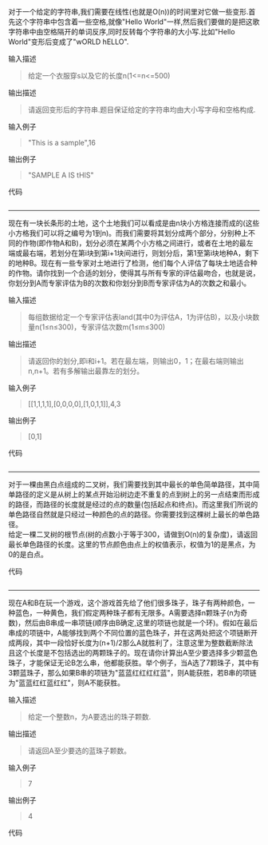 对于一个给定的字符串,我们需要在线性(也就是O(n))的时间里对它做一些变形.首先这个字符串中包含着一些空格,就像"Hello World"一样,然后我们要做的是把这歌字符串中由空格隔开的单词反序,同时反转每个字符串的大小写.比如"Hello World"变形后变成了"wORLD hELLO".

输入描述
>给定一个衣服穿s以及它的长度n(1<=n<=500)

输出描述
>请返回变形后的字符串.题目保证给定的字符串均由大小写字母和空格构成.

输入例子
>"This is a sample",16

输出例子
>"SAMPLE A IS tHIS"

代码

```js


```

---


现在有一块长条形的土地，这个土地我们可以看成是由n块小方格连接而成的(这些小方格我们可以将之编号为1到n)。而我们需要将其划分成两个部分，分别种上不同的作物(即作物A和B)，划分必须在某两个小方格之间进行，或者在土地的最左端或最右端，若划分在第i块到第i+1块间进行，则划分后，第1至第i块地种A，剩下的地种B。现在有一些专家对土地进行了检测，他们每个人评估了每块土地适合种的作物。请你找到一个合适的划分，使得其与所有专家的评估最吻合，也就是说，你划分到A而专家评估为B的次数和你划分到B而专家评估为A的次数之和最小。

输入描述
>每组数据给定一个专家评估表land(其中0为评估A，1为评估B)，以及小块数量n(1≤n≤300)，专家评估次数m(1≤m≤300)

输出描述
>请返回你的划分,即i和i+1。若在最左端，则输出0，1；在最右端则输出n,n+1。若有多解输出最靠左的划分。

输入例子
>[[1,1,1,1],[0,0,0,0],[1,0,1,1]],4,3

输出例子
>[0,1]

代码
```js
```

---


对于一棵由黑白点组成的二叉树，我们需要找到其中最长的单色简单路径，其中简单路径的定义是从树上的某点开始沿树边走不重复的点到树上的另一点结束而形成的路径，而路径的长度就是经过的点的数量(包括起点和终点)。而这里我们所说的单色路径自然就是只经过一种颜色的点的路径。你需要找到这棵树上最长的单色路径。  
给定一棵二叉树的根节点(树的点数小于等于300，请做到O(n)的复杂度)，请返回最长单色路径的长度。这里的节点颜色由点上的权值表示，权值为1的是黑点，为0的是白点。

代码
```js
```

---

现在A和B在玩一个游戏，这个游戏首先给了他们很多珠子，珠子有两种颜色，一种蓝色，一种黄色，我们假定两种珠子都有无限多。A需要选择n颗珠子(n为奇数)，然后由B串成一串项链(顺序由B确定,这里的项链也就是一个环)。假如在最后串成的项链中，A能够找到两个不同位置的蓝色珠子，并在这两处把这个项链断开成两段，其中一段恰好长度为(n+1)/2那么A就胜利了，注意这里为整数截断除法且这个长度是不包括选出的两颗珠子的。现在请你计算出A至少要选择多少颗蓝色珠子，才能保证无论B怎么串，他都能获胜。举个例子，当A选了7颗珠子，其中有3颗蓝珠子，那么如果B串的项链为"蓝蓝红红红红蓝"，则A能获胜，若B串的项链为"蓝蓝红红蓝红红"，则A不能获胜。

输入描述
>给定一个整数n，为A要选出的珠子颗数.

输出描述
>请返回A至少要选的蓝珠子颗数。

输入例子
>7

输出例子
>4

代码
```js
```